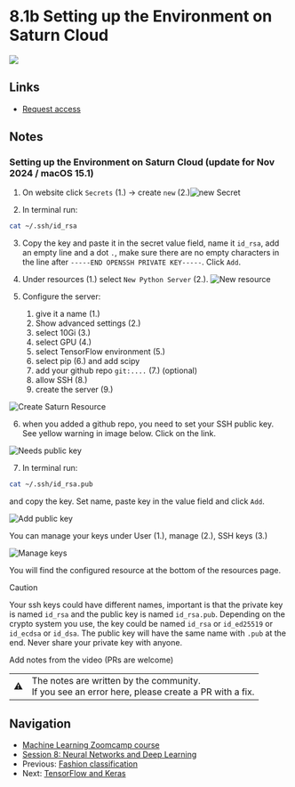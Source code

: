 # 8.1b Setting up the Environment on Saturn Cloud

<a href="https://www.youtube.com/watch?v=WZCjsyV8hZE&list=PL3MmuxUbc_hIhxl5Ji8t4O6lPAOpHaCLR"><img src="images/thumbnail-8-01b.jpg"></a>

## Links

* [Request access](https://zoomcamp.internal.saturnenterprise.io/)

## Notes

### Setting up the Environment on Saturn Cloud (update for Nov 2024 / macOS 15.1)

1. On website click `Secrets` (1.) -> create `new` (2.)![new Secret](https://github.com/user-attachments/assets/c895d558-b666-4bc7-bf07-ce5a186b4144)

2. In terminal run:

```bash
cat ~/.ssh/id_rsa
```

3. Copy the key and paste it in the secret value field, name it `id_rsa`, add an empty line and a dot `.`, make sure there are no empty characters in the line after `-----END OPENSSH PRIVATE KEY-----`. Click `Add`.
4. Under resources (1.) select `New Python Server` (2.). ![New resource](https://github.com/user-attachments/assets/4bf0748a-ce66-4b53-a993-165f0d38eee9)

5. Configure the server:
   1. give it a name (1.)
   2. Show advanced settings (2.)
   3. select 10Gi (3.)
   4. select GPU (4.)
   5. select TensorFlow environment (5.)
   6. select pip (6.) and add scipy
   7. add your github repo `git:....` (7.) (optional)
   8. allow SSH (8.)
   9. create the server (9.)

![Create Saturn Resource](https://github.com/user-attachments/assets/1e1aad55-0e9b-46a3-922e-bdd291004009)


6. when you added a github repo, you need to set your SSH public key. See yellow warning in image below. Click on the link.

![Needs public key](https://github.com/user-attachments/assets/5d770e99-1299-4e27-ad2d-5ee5014710f2)


7. In terminal run:

```bash
cat ~/.ssh/id_rsa.pub
```

and copy the key. Set name, paste key in the value field and click `Add`.

![Add public key](https://github.com/user-attachments/assets/232b9155-79ab-484a-bc00-d8674c0b39e9)


You can manage your keys under User (1.), manage <username> (2.), SSH keys (3.)

![Manage keys](https://github.com/user-attachments/assets/7d16cfdf-b33f-4cb2-a792-e06f7b3baf2f)


You will find the configured resource at the bottom of the resources page.

>[!CAUTION]
>Your ssh keys could have different names, important is that the private key is named `id_rsa` and the public key is named `id_rsa.pub`. Depending on the crypto system you use, the key could be named `id_rsa` or `id_ed25519` or `id_ecdsa` or `id_dsa`. The public key will have the same name with `.pub` at the end. Never share your private key with anyone.

Add notes from the video (PRs are welcome)

<table>
   <tr>
      <td>⚠️</td>
      <td>
         The notes are written by the community. <br>
         If you see an error here, please create a PR with a fix.
      </td>
   </tr>
</table>

## Navigation

* [Machine Learning Zoomcamp course](../)
* [Session 8: Neural Networks and Deep Learning](./)
* Previous: [Fashion classification](01-fashion-classification.md)
* Next: [TensorFlow and Keras](02-tensorflow-keras.md)
